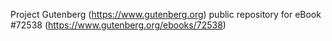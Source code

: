 Project Gutenberg (https://www.gutenberg.org) public repository
for eBook #72538 (https://www.gutenberg.org/ebooks/72538)
